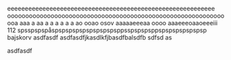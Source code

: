 eeeeeeeeeeeeeeeeeeeeeeeeeeeeeeeeeeeeeeeeeeeeeeeeeeeeeeeeeee ooooooooooooooooooooooooooooooooooooooooooooooooooooooooooooooa aaa a aa a a a a a a ao ooao osov aaaaaeeeaa oooo aaaeeeoaaoeeeiii 112 spsspspspåspspspspspspspspspsppsspspspsppspspspspspspsp bajskorv
asdfasdf
asdfasdfjkasdlkfjbasdfbalsdfb
sdfsd
as

asdfasdf
